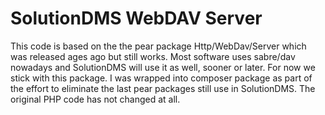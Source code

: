 SolutionDMS WebDAV Server
=====================

This code is based on the the pear package Http/WebDav/Server which was
released ages ago but still works. Most software uses sabre/dav nowadays
and SolutionDMS will use it as well, sooner or later. For now we stick with
this package. I was wrapped into composer package as part of the effort
to eliminate the last pear packages still use in SolutionDMS. The original
PHP code has not changed at all.

